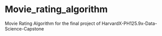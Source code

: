 # Movie_rating_algorithm
Movie Rating Algorithm for the final project of HarvardX-PH125.9x-Data-Science-Capstone
